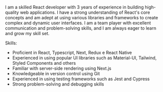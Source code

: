 I am a skilled React developer with 3 years of experience in building high-quality web applications. I have a strong understanding of React's core concepts and am adept at using various libraries and frameworks to create complex and dynamic user interfaces. I am a team player with excellent communication and problem-solving skills, and I am always eager to learn and grow my skill set.

Skills:
<ul>
  <li>Proficient in React, Typescript, Next, Redux e React Native</li>
  <li>Experienced in using popular UI libraries such as Material-UI, Tailwind, Styled Components and others</li>
  <li>Familiar with server-side rendering using Next.js</li>
  <li>Knowledgeable in version control using Git</li>
  <li>Experienced in using testing frameworks such as Jest and Cypress</li>
  <li>Strong problem-solving and debugging skills</li>
</ul>
